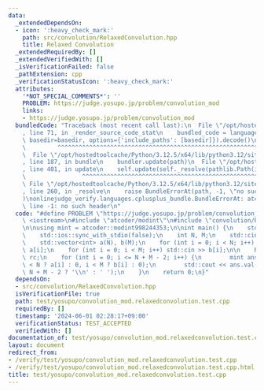 ```yaml
---
data:
  _extendedDependsOn:
  - icon: ':heavy_check_mark:'
    path: src/convolution/RelaxedConvolution.hpp
    title: Relaxed Convolution
  _extendedRequiredBy: []
  _extendedVerifiedWith: []
  _isVerificationFailed: false
  _pathExtension: cpp
  _verificationStatusIcon: ':heavy_check_mark:'
  attributes:
    '*NOT_SPECIAL_COMMENTS*': ''
    PROBLEM: https://judge.yosupo.jp/problem/convolution_mod
    links:
    - https://judge.yosupo.jp/problem/convolution_mod
  bundledCode: "Traceback (most recent call last):\n  File \"/opt/hostedtoolcache/Python/3.12.5/x64/lib/python3.12/site-packages/onlinejudge_verify/documentation/build.py\"\
    , line 71, in _render_source_code_stat\n    bundled_code = language.bundle(stat.path,\
    \ basedir=basedir, options={'include_paths': [basedir]}).decode()\n          \
    \         ^^^^^^^^^^^^^^^^^^^^^^^^^^^^^^^^^^^^^^^^^^^^^^^^^^^^^^^^^^^^^^^^^^^^^^^^^^^^^^^^^\n\
    \  File \"/opt/hostedtoolcache/Python/3.12.5/x64/lib/python3.12/site-packages/onlinejudge_verify/languages/cplusplus.py\"\
    , line 187, in bundle\n    bundler.update(path)\n  File \"/opt/hostedtoolcache/Python/3.12.5/x64/lib/python3.12/site-packages/onlinejudge_verify/languages/cplusplus_bundle.py\"\
    , line 401, in update\n    self.update(self._resolve(pathlib.Path(included), included_from=path))\n\
    \                ^^^^^^^^^^^^^^^^^^^^^^^^^^^^^^^^^^^^^^^^^^^^^^^^^^^^^^^^^\n \
    \ File \"/opt/hostedtoolcache/Python/3.12.5/x64/lib/python3.12/site-packages/onlinejudge_verify/languages/cplusplus_bundle.py\"\
    , line 260, in _resolve\n    raise BundleErrorAt(path, -1, \"no such header\"\
    )\nonlinejudge_verify.languages.cplusplus_bundle.BundleErrorAt: atcoder/modint:\
    \ line -1: no such header\n"
  code: "#define PROBLEM \"https://judge.yosupo.jp/problem/convolution_mod\"\n\n#include\
    \ <iostream>\n#include \"atcoder/modint\"\n#include \"convolution/RelaxedConvolution.hpp\"\
    \n\nusing mint = atcoder::modint998244353;\n\nint main() {\n    std::cin.tie(0);\n\
    \    std::ios::sync_with_stdio(false);\n    int N, M;\n    std::cin >> N >> M;\n\
    \    std::vector<int> a(N), b(M);\n    for (int i = 0; i < N; i++) std::cin >>\
    \ a[i];\n    for (int i = 0; i < M; i++) std::cin >> b[i];\n\n    RelaxedConvolution<mint>\
    \ rc;\n    for (int i = 0; i <= N + M - 2; i++) {\n        mint ans = rc.query(i\
    \ < N ? a[i] : 0, i < M ? b[i] : 0);\n        std::cout << ans.val() << (i ==\
    \ N + M - 2 ? '\\n' : ' ');\n    }\n    return 0;\n}"
  dependsOn:
  - src/convolution/RelaxedConvolution.hpp
  isVerificationFile: true
  path: test/yosupo/convolution_mod.relaxedconvolution.test.cpp
  requiredBy: []
  timestamp: '2024-06-01 02:28:17+09:00'
  verificationStatus: TEST_ACCEPTED
  verifiedWith: []
documentation_of: test/yosupo/convolution_mod.relaxedconvolution.test.cpp
layout: document
redirect_from:
- /verify/test/yosupo/convolution_mod.relaxedconvolution.test.cpp
- /verify/test/yosupo/convolution_mod.relaxedconvolution.test.cpp.html
title: test/yosupo/convolution_mod.relaxedconvolution.test.cpp
---
```

